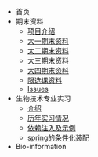 - 首页
- 期末资料
  - [项目介绍](https://gitee.com/sky2_1/EndPeriod_info/blob/master/README.md)
  - [大一期末资料](https://gitee.com/sky2_1/EndPeriod_info/blob/master/%E5%A4%A7%E4%B8%80%E6%9C%9F%E6%9C%AB%E8%B5%84%E6%96%99.md) 
  - [大二期末资料](https://gitee.com/sky2_1/EndPeriod_info/blob/master/%E5%A4%A7%E4%BA%8C%E6%9C%9F%E6%9C%AB%E8%B5%84%E6%96%99.md) 
  - [大三期末资料](https://gitee.com/sky2_1/EndPeriod_info/blob/master/%E5%A4%A7%E4%B8%89%E6%9C%9F%E6%9C%AB%E8%B5%84%E6%96%99.md) 
  - [大四期末资料](https://gitee.com/sky2_1/EndPeriod_info/blob/master/%E5%A4%A7%E5%9B%9B%E6%9C%9F%E6%9C%AB%E8%B5%84%E6%96%99.md) 
  - [限选课资料](https://gitee.com/sky2_1/EndPeriod_info/blob/master/%E9%99%90%E9%80%89%E8%AF%BE%E8%B5%84%E6%96%99.md) 
  - [Issues](https://gitee.com/sky2_1/EndPeriod_info/issues) 
- 生物技术专业实习
  - [介绍](https://gitee.com/sky2_1/internship-in-biotechnology/blob/master/README.md) 
  - [历年实习情况](spring/【10分钟学Spring】：（一）初识Spring框架.md)
  - [依赖注入及示例](spring/【10分钟学Spring】：（二）一文搞懂spring依赖注入（DI）.md)
  - [spring的条件化装配](spring/【10分钟学Spring】：（三）你了解spring的高级装配吗_条件化装配bean.md)
-  Bio-information